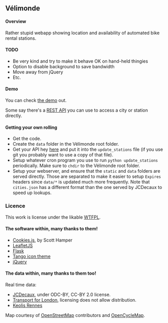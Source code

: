 ## Vélimonde

#### Overview

Rather stupid webapp showing location and availability of automated bike rental stations.

#### TODO

* Be very kind and try to make it behave OK on hand-held thingies
* Option to disable background to save bandwidth
* Move away from jQuery
* Etc.

#### Demo

You can check [the demo](http://velimonde.oknaj.eu/) out.

Some say there's a [REST API](http://velimonde.oknaj.eu/api) you can use to access a city or station
directly.

#### Getting your own rolling

* Get the code.
* Create the ``data`` folder in the Vélimonde root folder.
* Get your API hey [here](https://developer.jcdecaux.com/) and put it into the ``update_stations`` file
(if you use git you probably want to use a copy of that file).
* Setup whatever cron program you use to run ``python update_stations`` periodically. Make sure to ``chdir``
to the Vélimonde root folder.
* Setup your webserver, and ensure that the ``static`` and ``data`` folders are served directly. Those are
separated to make it easier to setup ``Expires`` headers since ``data/*`` is updated much more frequently.
Note that ``cities.json`` has a different format than the one served by JCDecaux to speed up lookups.

### Licence

This work is license under the likable [WTFPL](http://www.wtfpl.net/txt/copying/).

#### The software within, many thanks to them!

* [Cookies.js](https://github.com/ScottHamper/Cookies), by Scott Hamper
* [LeafletJS](http://leafletjs.com/)
* [Flask](http://flask.pocoo.org/)
* [Tango icon theme](http://tango.freedesktop.org/Tango_Desktop_Project)
* [jQuery](http://jquery.com/)

#### The data within, many thanks to them too!

Real time data:
* [JCDecaux](https://developer.jcdecaux.com/), under ODC-BY, CC-BY 2.0 license.
* [Transport for London](http://www.tfl.gov.uk/businessandpartners/syndication/default.aspx), licensing does not allow distribution.
* [Keolis Rennes](http://data.keolis-rennes.com/)

Map courtesy of [OpenStreetMap](http://osm.org/) contributors and [OpenCycleMap](http://www.opencyclemap.org/).
